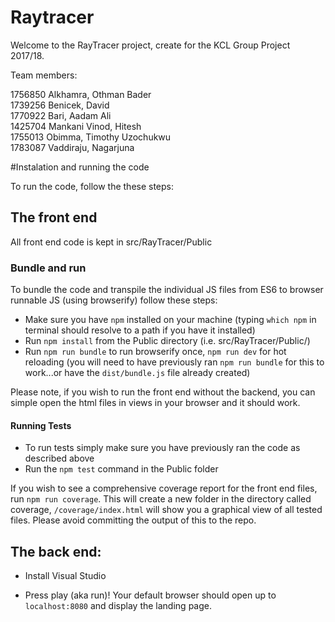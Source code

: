 # Raytracer

Welcome to the RayTracer project, create for the KCL Group Project 2017/18.

Team members:

1756850 Alkhamra, Othman Bader <br />
1739256 Benicek, David <br />
1770922 Bari, Aadam Ali <br />
1425704 Mankani Vinod, Hitesh <br />
1755013 Obimma, Timothy Uzochukwu <br />
1783087 Vaddiraju, Nagarjuna <br />

#Instalation and running the code

To run the code, follow the these steps:

## The front end

All front end code is kept in src/RayTracer/Public

### Bundle and run 
To bundle the code and transpile the individual JS files from ES6 to browser runnable JS (using browserify) follow these steps:

* Make sure you have `npm` installed on your machine (typing `which npm` in terminal should resolve to a path if you have it installed)
* Run `npm install` from the Public directory (i.e. src/RayTracer/Public/)
* Run `npm run bundle` to run browserify once, `npm run dev` for hot reloading (you will need to have previously ran `npm run bundle` for this to work...or have the `dist/bundle.js` file already created)

Please note, if you wish to run the front end without the backend, you can simple open the html files in views in your browser and it should work.


#### Running Tests

* To run tests simply make sure you have previously ran the code as described above
* Run the `npm test` command in the Public folder

If you wish to see a comprehensive coverage report for the front end files, run `npm run coverage`. This will create a new folder in the directory called coverage, `/coverage/index.html` will show you a graphical view of all tested files. Please avoid committing the output of this to the repo.

## The back end:

* Install Visual Studio

* Press play (aka run)! Your default browser should open up to `localhost:8080` and display the landing page.